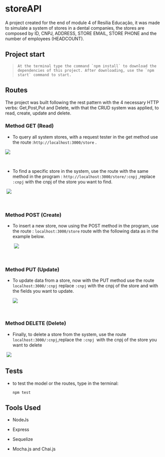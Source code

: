 
# storeAPI


 A project created for the end of module 4 of Resília Educação, it was made to simulate a system of stores in a dental companies, 
the stores are composed by ID, CNPJ, ADDRESS, STORE EMAIL, STORE PHONE and the number of employees (HEADCOUNT).


## Project start

> ```
> At the terminal type the command `npm install` to download the dependencies of this project. After downloading, use the `npm start` command to start.
> ```

## Routes

   The project was built following the rest pattern with the 4 necessary HTTP verbs: Get,Post,Put and Delete, with that the CRUD system was applied, to read, create, update and delete.

### Method GET (Read)

- To query all system stores, with a request tester in the get method use the route :`http://localhost:3000/store` .

![](https://i.imgur.com/dcTrVLB.png)

​                                    <!--example done in insommnia program.-->

- To find a specific store in the system, use the route with the same method in the program : `http://localhost:3000/store/:cnpj` ,replace `:cnpj` with the cnpj of the store you want to find.

​                        ![](https://i.imgur.com/bDguoFy.png)

​                                    <!--example done in insommnia program.-->

### Method POST (Create)

- To insert a new store, now using the POST method in the program, use the route : `localhost:3000/store` route with the following data as in the example below.

  ​               ![](https://i.imgur.com/DyzJshH.png)

​                                    <!--example done in insommnia program.-->

### Method PUT (Update)

- To update data from a store, now with the PUT method use the route `localhost:3000/:cnpj` replace `:cnpj` with the cnpj of the store and with the fields you want to update.

  ![](https://i.imgur.com/lznNZqk.png)

​                                     <!--example done in insommnia program.-->

### Method DELETE (Delete)

- Finally, to delete a store from the system, use the route `localhost:3000/:cnpj`,replace the `:cnpj `with the cnpj of the store you want to delete

​                           ![](https://i.imgur.com/FKZAVgY.png)



## Tests

- to test the model or the routes, type in the terminal:

  ```
  npm test
  ```

  

## Tools Used 

- NodeJs

- Express

- Sequelize

- Mocha.js and Chai.js

  

